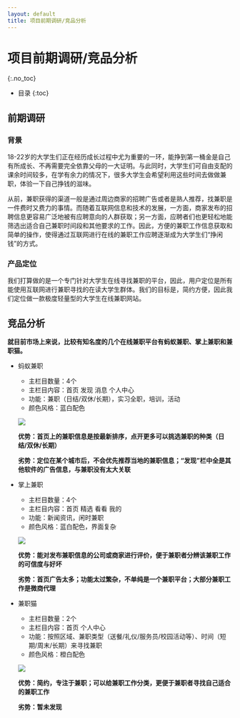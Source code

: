 ```yaml
---
layout: default
title: 项目前期调研/竞品分析
---
```


# 项目前期调研/竞品分析
{:.no_toc}

* 目录
{:toc}

## 前期调研

### 背景

18-22岁的大学生们正在经历成长过程中尤为重要的一环，能挣到第一桶金是自己有所成长、不再需要完全依靠父母的一大证明。与此同时，大学生们可自由支配的课余时间较多，在学有余力的情况下，很多大学生会希望利用这些时间去做做兼职，体验一下自己挣钱的滋味。

从前，兼职获得的渠道一般是通过周边商家的招聘广告或者是熟人推荐，找兼职是一件费时又费力的事情。而随着互联网信息和技术的发展，一方面，商家发布的招聘信息更容易广泛地被有应聘意向的人群获取；另一方面，应聘者们也更轻松地能筛选出适合自己兼职时间段和其他要求的工作。因此，方便的兼职工作信息获取和简单的操作，使得通过互联网进行在线的兼职工作应聘逐渐成为大学生们“挣闲钱”的方式。

### 产品定位

我们打算做的是一个专门针对大学生在线寻找兼职的平台，因此，用户定位是所有能使用互联网进行兼职寻找的在读大学生群体。我们的目标是，简约方便，因此我们定位做一款极度轻量型的大学生在线兼职网站。

## 竞品分析

**就目前市场上来说，比较有知名度的几个在线兼职平台有蚂蚁兼职、掌上兼职和兼职猫。**

- 蚂蚁兼职
	- 主栏目数量：4个
	- 主栏目内容：首页 发现 消息 个人中心
	- 功能：兼职（日结/双休/长期），实习全职，培训，活动
	- 颜色风格：蓝白配色
	
	![](pics/1.jpg)
	
	**优势：首页上的兼职信息是按最新排序，点开更多可以挑选兼职的种类（日结/双休/长期）**
	
	**劣势：定位在某个城市后，不会优先推荐当地的兼职信息；“发现”栏中全是其他软件的广告信息，与兼职没有太大关联**
	
- 掌上兼职
	- 主栏目数量：4个
	- 主栏目内容：首页 精选 看看 我的
	- 功能：新闻资讯，闲时兼职
	- 颜色风格：蓝白配色，界面复杂
	
	![](pics/2.jpg)
	
	**优势：能对发布兼职信息的公司或商家进行评价，便于兼职者分辨该兼职工作的可信度与好坏**
	
	**劣势：首页广告太多；功能太过繁杂，不单纯是一个兼职平台；大部分兼职工作是微商代理**
	
- 兼职猫
	- 主栏目数量：2个
	- 主栏目内容：首页 个人中心
	- 功能：按照区域、兼职类型（送餐/礼仪/服务员/校园活动等）、时间（短期/周末/长期）来寻找兼职
	- 颜色风格：橙白配色
		
	![](pics/3.jpg)
	
	**优势：简约，专注于兼职；可以给兼职工作分类，更便于兼职者寻找自己适合的兼职工作**
	
	**劣势：暂未发现**
	